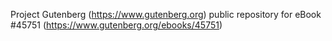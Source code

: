 Project Gutenberg (https://www.gutenberg.org) public repository for eBook #45751 (https://www.gutenberg.org/ebooks/45751)
